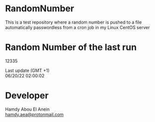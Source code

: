 # RandomNumber    
This is a test repository where a random number is pushed to a file automatically passwordless from a cron job in my Linux CentOS server    
# Random Number of the last run   
12335
      
Last update (GMT +1)    
06/20/22 02:00:02
# Developer    
Hamdy Abou El Anein   
hamdy.aea@protonmail.com
